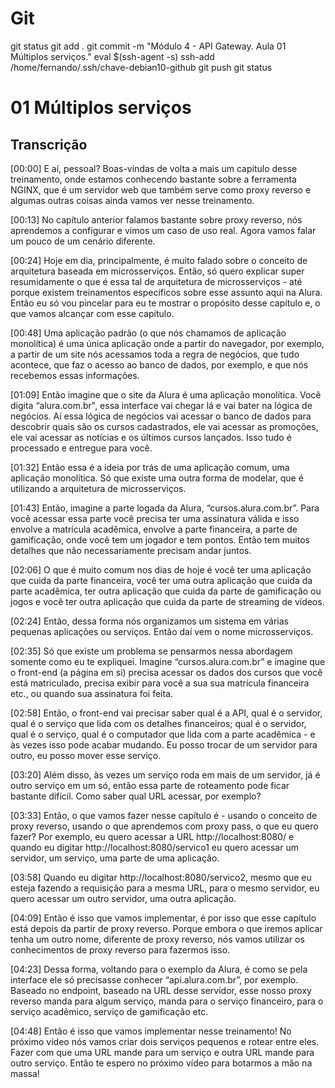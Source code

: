 
# #####################################################################################################################################################
# #####################################################################################################################################################
# #####################################################################################################################################################
# #####################################################################################################################################################
# Git

git status
git add .
git commit -m "Módulo 4 - API Gateway. Aula 01 Múltiplos serviços."
eval $(ssh-agent -s)
ssh-add /home/fernando/.ssh/chave-debian10-github
git push
git status



# #####################################################################################################################################################
# #####################################################################################################################################################
# #####################################################################################################################################################
# #####################################################################################################################################################
#  01 Múltiplos serviços

## Transcrição

[00:00] E aí, pessoal? Boas-vindas de volta a mais um capítulo desse treinamento, onde estamos conhecendo bastante sobre a ferramenta NGINX, que é um servidor web que também serve como proxy reverso e algumas outras coisas ainda vamos ver nesse treinamento.

[00:13] No capítulo anterior falamos bastante sobre proxy reverso, nós aprendemos a configurar e vimos um caso de uso real. Agora vamos falar um pouco de um cenário diferente.

[00:24] Hoje em dia, principalmente, é muito falado sobre o conceito de arquitetura baseada em microsserviços. Então, só quero explicar super resumidamente o que é essa tal de arquitetura de microsserviços - até porque existem treinamentos específicos sobre esse assunto aqui na Alura. Então eu só vou pincelar para eu te mostrar o propósito desse capítulo e, o que vamos alcançar com esse capítulo.

[00:48] Uma aplicação padrão (o que nós chamamos de aplicação monolítica) é uma única aplicação onde a partir do navegador, por exemplo, a partir de um site nós acessamos toda a regra de negócios, que tudo acontece, que faz o acesso ao banco de dados, por exemplo, e que nós recebemos essas informações.

[01:09] Então imagine que o site da Alura é uma aplicação monolítica. Você digita “alura.com.br", essa interface vai chegar lá e vai bater na lógica de negócios. Aí essa lógica de negócios vai acessar o banco de dados para descobrir quais são os cursos cadastrados, ele vai acessar as promoções, ele vai acessar as notícias e os últimos cursos lançados. Isso tudo é processado e entregue para você.

[01:32] Então essa é a ideia por trás de uma aplicação comum, uma aplicação monolítica. Só que existe uma outra forma de modelar, que é utilizando a arquitetura de microsserviços.

[01:43] Então, imagine a parte logada da Alura, “cursos.alura.com.br”. Para você acessar essa parte você precisa ter uma assinatura válida e isso envolve a matrícula acadêmica, envolve a parte financeira, a parte de gamificação, onde você tem um jogador e tem pontos. Então tem muitos detalhes que não necessariamente precisam andar juntos.

[02:06] O que é muito comum nos dias de hoje é você ter uma aplicação que cuida da parte financeira, você ter uma outra aplicação que cuida da parte acadêmica, ter outra aplicação que cuida da parte de gamificação ou jogos e você ter outra aplicação que cuida da parte de streaming de vídeos.

[02:24] Então, dessa forma nós organizamos um sistema em várias pequenas aplicações ou serviços. Então daí vem o nome microsserviços.

[02:35] Só que existe um problema se pensarmos nessa abordagem somente como eu te expliquei. Imagine “cursos.alura.com.br” e imagine que o front-end (a página em si) precisa acessar os dados dos cursos que você está matriculado, precisa exibir para você a sua sua matrícula financeira etc., ou quando sua assinatura foi feita.

[02:58] Então, o front-end vai precisar saber qual é a API, qual é o servidor, qual é o serviço que lida com os detalhes financeiros; qual é o servidor, qual é o serviço, qual é o computador que lida com a parte acadêmica - e às vezes isso pode acabar mudando. Eu posso trocar de um servidor para outro, eu posso mover esse serviço.

[03:20] Além disso, às vezes um serviço roda em mais de um servidor, já é outro serviço em um só, então essa parte de roteamento pode ficar bastante difícil. Como saber qual URL acessar, por exemplo?

[03:33] Então, o que vamos fazer nesse capítulo é - usando o conceito de proxy reverso, usando o que aprendemos com proxy pass, o que eu quero fazer? Por exemplo, eu quero acessar a URL http://localhost:8080/ e quando eu digitar http://localhost:8080/servico1 eu quero acessar um servidor, um serviço, uma parte de uma aplicação.

[03:58] Quando eu digitar http://localhost:8080/servico2, mesmo que eu esteja fazendo a requisição para a mesma URL, para o mesmo servidor, eu quero acessar um outro servidor, uma outra aplicação.

[04:09] Então é isso que vamos implementar, é por isso que esse capítulo está depois da partir de proxy reverso. Porque embora o que iremos aplicar tenha um outro nome, diferente de proxy reverso, nós vamos utilizar os conhecimentos de proxy reverso para fazermos isso.

[04:23] Dessa forma, voltando para o exemplo da Alura, é como se pela interface ele só precisasse conhecer “api.alura.com.br”, por exemplo. Baseado no endpoint, baseado na URL desse servidor, esse nosso proxy reverso manda para algum serviço, manda para o serviço financeiro, para o serviço acadêmico, serviço de gamificação etc.

[04:48] Então é isso que vamos implementar nesse treinamento! No próximo vídeo nós vamos criar dois serviços pequenos e rotear entre eles. Fazer com que uma URL mande para um serviço e outra URL mande para outro serviço. Então te espero no próximo vídeo para botarmos a mão na massa!






